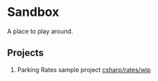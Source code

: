 # Sandbox

A place to play around.

## Projects

  1. Parking Rates sample project [csharp/rates/wip](https://github.com/daveshaheen/sandbox/tree/csharp/rates/wip/dotnet/rates)
